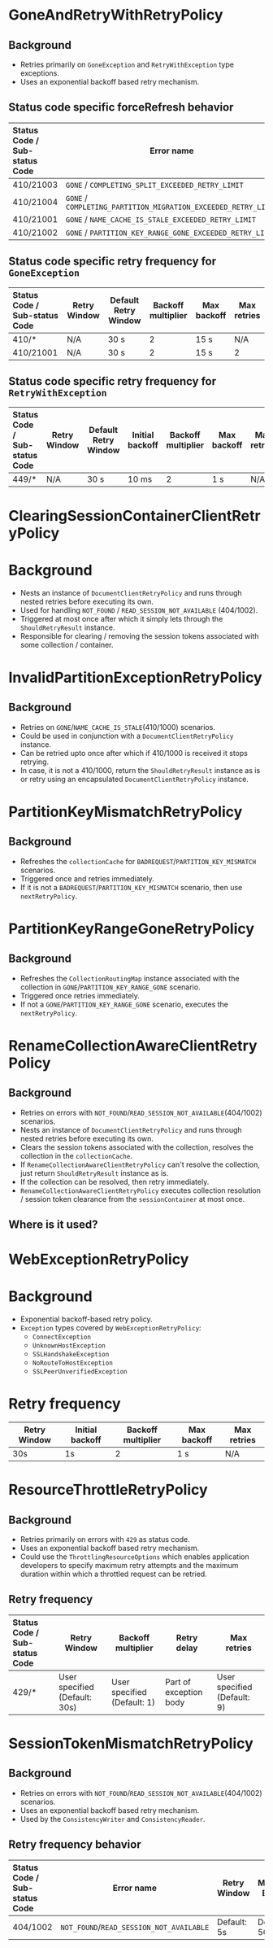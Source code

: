 # GoneAndRetryWithRetryPolicy

## Background

- Retries primarily on `GoneException` and `RetryWithException` type exceptions.
- Uses an exponential backoff based retry mechanism.

## Status code specific forceRefresh behavior

| Status Code / Sub-status Code | Error name                                                     | forceRefreshAddressCache | forceCollectionRoutingMapRefresh | forceCollectionRoutingMapRefresh | forceNameCacheRefresh |
|:------------------------------|----------------------------------------------------------------|--------------------------|----------------------------------|----------------------------------|-----------------------|
| 410/21003                     | `GONE` / `COMPLETING_SPLIT_EXCEEDED_RETRY_LIMIT`               | `false`                  | `true`                           |                                  |                       |
| 410/21004                     | `GONE` / `COMPLETING_PARTITION_MIGRATION_EXCEEDED_RETRY_LIMIT` | `true`                   | `true`                           |                                  |                       |
| 410/21001                     | `GONE` / `NAME_CACHE_IS_STALE_EXCEEDED_RETRY_LIMIT`            | `false`                  |                                  |                                  | `true`                |
| 410/21002                     | `GONE` / `PARTITION_KEY_RANGE_GONE_EXCEEDED_RETRY_LIMIT`       | `true`                   |                                  |                                  |                       |

## Status code specific retry frequency for `GoneException`

| Status Code / Sub-status Code | Retry Window | Default Retry Window | Backoff multiplier | Max backoff | Max retries |
|:------------------------------|--------------|----------------------|--------------------|-------------|-------------|
| 410/*                         | N/A          | 30 s                 | 2                  | 15 s        | N/A         |
| 410/21001                     | N/A          | 30 s                 | 2                  | 15 s        | 2           |

## Status code specific retry frequency for `RetryWithException`

| Status Code / Sub-status Code | Retry Window | Default Retry Window | Initial backoff | Backoff multiplier | Max backoff | Max retries |
|:------------------------------|--------------|----------------------|-----------------|--------------------|-------------|-------------|
| 449/*                         | N/A          | 30 s                 | 10 ms           | 2                  | 1 s         | N/A         |

# ClearingSessionContainerClientRetryPolicy

# Background
- Nests an instance of `DocumentClientRetryPolicy` and runs through nested retries before executing its own.
- Used for handling `NOT_FOUND` / `READ_SESSION_NOT_AVAILABLE` (404/1002).
- Triggered at most once after which it simply lets through the `ShouldRetryResult` instance.
- Responsible for clearing / removing the session tokens associated with some collection / container.

# InvalidPartitionExceptionRetryPolicy

## Background
- Retries on `GONE`/`NAME_CACHE_IS_STALE`(410/1000) scenarios.
- Could be used in conjunction with a `DocumentClientRetryPolicy` instance.
- Can be retried upto once after which if 410/1000 is received it stops retrying.
- In case, it is not a 410/1000, return the `ShouldRetryResult` instance as is or retry using
  an encapsulated `DocumentClientRetryPolicy` instance.

# PartitionKeyMismatchRetryPolicy

## Background
- Refreshes the `collectionCache` for `BADREQUEST`/`PARTITION_KEY_MISMATCH` scenarios.
- Triggered once and retries immediately.
- If it is not a `BADREQUEST`/`PARTITION_KEY_MISMATCH` scenario, then use `nextRetryPolicy`.

# PartitionKeyRangeGoneRetryPolicy

## Background
- Refreshes the `CollectionRoutingMap` instance associated with the collection in `GONE`/`PARTITION_KEY_RANGE_GONE` scenario.
- Triggered once retries immediately.
- If not a `GONE`/`PARTITION_KEY_RANGE_GONE` scenario, executes the `nextRetryPolicy`.

# RenameCollectionAwareClientRetryPolicy

## Background
- Retries on errors with `NOT_FOUND`/`READ_SESSION_NOT_AVAILABLE`(404/1002) scenarios.
- Nests an instance of `DocumentClientRetryPolicy` and runs through nested retries before executing its own.
- Clears the session tokens associated with the collection, resolves the collection in the `collectionCache`.
- If `RenameCollectionAwareClientRetryPolicy` can't resolve the collection, just return `ShouldRetryResult` instance as is.
- If the collection can be resolved, then retry immediately.
- `RenameCollectionAwareClientRetryPolicy` executes collection resolution / session token clearance from the `sessionContainer` at most once.

## Where is it used?

# WebExceptionRetryPolicy

# Background
- Exponential backoff-based retry policy.
- `Exception` types covered by `WebExceptionRetryPolicy`:
    - `ConnectException`
    - `UnknownHostException`
    - `SSLHandshakeException`
    - `NoRouteToHostException`
    - `SSLPeerUnverifiedException`

# Retry frequency
| Retry Window | Initial backoff | Backoff multiplier | Max backoff | Max retries |
|--------------|-----------------|--------------------|-------------|-------------|
| 30s          | 1s              | 2                  | 1 s         | N/A         |

# ResourceThrottleRetryPolicy

## Background

- Retries primarily on errors with `429` as status code.
- Uses an exponential backoff based retry mechanism.
- Could use the `ThrottlingResourceOptions` which enables application developers to specify maximum retry attempts
  and the maximum duration within which a throttled request can be retried.

## Retry frequency

| Status Code / Sub-status Code | Retry Window                  | Backoff multiplier          | Retry delay            | Max retries                 |
|:------------------------------|-------------------------------|-----------------------------|------------------------|-----------------------------|
| 429/*                         | User specified (Default: 30s) | User specified (Default: 1) | Part of exception body | User specified (Default: 9) |

# SessionTokenMismatchRetryPolicy

## Background

- Retries on errors with `NOT_FOUND`/`READ_SESSION_NOT_AVAILABLE`(404/1002) scenarios.
- Uses an exponential backoff based retry mechanism.
- Used by the `ConsistencyWriter` and `ConsistencyReader`.

## Retry frequency behavior

| Status Code / Sub-status Code | Error name                               | Retry Window | Maximum Backoff | Backoff multiplier | Initial backoff | Max retries |
|:------------------------------|------------------------------------------|--------------|-----------------|--------------------|-----------------|-------------|
| 404/1002                      | `NOT_FOUND`/`READ_SESSION_NOT_AVAILABLE` | Default: 5s  | Default: 50ms   | 2                  | Default: 5ms    | N/A         |
